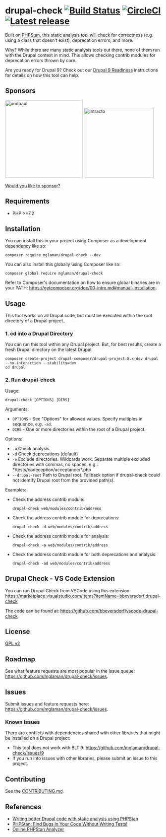 # drupal-check [![Build Status](https://travis-ci.com/mglaman/drupal-check.svg?branch=master)](https://travis-ci.com/mglaman/drupal-check) [![CircleCI](https://circleci.com/gh/mglaman/drupal-check.svg?style=svg)](https://circleci.com/gh/mglaman/drupal-check) [![Latest release](https://img.shields.io/github/release/mglaman/drupal-check.svg)](https://github.com/mglaman/drupal-check/releases/latest)

Built on [PHPStan](https://github.com/phpstan/phpstan), this static analysis tool will check for correctness (e.g. using a class that doesn't exist), deprecation errors, and more.

Why? While there are many static analysis tools out there, none of them run with the Drupal context in mind. This allows checking contrib modules for deprecation errors thrown by core.

Are you ready for Drupal 9? Check out our [Drupal 9 Readiness](https://github.com/mglaman/drupal-check/wiki/Drupal-9-Readiness) instructions for details on how this tool can help.

## Sponsors

<a href="https://www.undpaul.de/"><img src="https://www.undpaul.de/themes/custom/undpaul3/logo.svg" alt="undpaul" width="250" /></a> <a href="https://www.intracto.com/"><img src="https://digidak.be/wp-content/uploads/2020/03/logo-intracto-base-positief-grijs-blauw@4x-rgb.png" alt="Intracto" width="225" /></a>

[Would you like to sponsor?](https://github.com/sponsors/mglaman)

## Requirements

* PHP >=7.2

## Installation

You can install this in your project using Composer as a development dependency like so:

```
composer require mglaman/drupal-check --dev
```

You can also install this globally using Composer like so:

```
composer global require mglaman/drupal-check
```

Refer to Composer's documentation on how to ensure global binaries are in your PATH: https://getcomposer.org/doc/00-intro.md#manual-installation.

## Usage

This tool works on all Drupal code, but must be executed within the root directory of a Drupal project..

### 1. cd into a Drupal Directory

You can run this tool within any Drupal project. But, for best results, create a fresh Drupal directory on the latest Drupal:

```
composer create-project drupal-composer/drupal-project:8.x-dev drupal --no-interaction --stability=dev
cd drupal
```

### 2. Run drupal-check

Usage:

  ```
  drupal-check [OPTIONS] [DIRS]
  ```

Arguments:

* `OPTIONS` - See "Options" for allowed values. Specify multiples in sequence, e.g. `-ad`.
* `DIRS` - One or more directories within the root of a Drupal project.

Options:

* `-a` Check analysis
* `-d` Check deprecations (default)
* `-e` Exclude directories. Wildcards work. Separate multiple excluded directories with commas, no spaces. e.g.: \*/tests/codeception/acceptance/\*.php
* `--drupal-root` Path to Drupal root. Fallback option if drupal-check could not identify Drupal root from the provided path(s).

Examples:

* Check the address contrib module:

  ```
  drupal-check web/modules/contrib/address
  ```

* Check the address contrib module for deprecations:

  ```
  drupal-check -d web/modules/contrib/address
  ```

* Check the address contrib module for analysis:

  ```
  drupal-check -a web/modules/contrib/address
  ```

* Check the address contrib module for both deprecations and analysis:

  ```
  drupal-check -ad web/modules/contrib/address
  ```

## Drupal Check - VS Code Extension

You can run Drupal Check from VSCode using this extension: https://marketplace.visualstudio.com/items?itemName=bbeversdorf.drupal-check

The code can be found at: https://github.com/bbeversdorf/vscode-drupal-check

## License

[GPL v2](LICENSE.txt)

## Roadmap

See what feature requests are most popular in the Issue queue: https://github.com/mglaman/drupal-check/issues.

## Issues

Submit issues and feature requests here: https://github.com/mglaman/drupal-check/issues.

### Known Issues

There are conflicts with dependencies shared with other libraries that might be installed on a Drupal project:

* This tool does not work with BLT 9: https://github.com/mglaman/drupal-check/issues/9
* If you run into issues with other libraries, please submit an issue to this project.

## Contributing

See the [CONTRIBUTING.md](CONTRIBUTING.md).

## References

* [Writing better Drupal code with static analysis using PHPStan](https://glamanate.com/blog/writing-better-drupal-code-static-analysis-using-phpstan)
* [PHPStan: Find Bugs In Your Code Without Writing Tests!](https://medium.com/@ondrejmirtes/phpstan-2939cd0ad0e3)
* [Online PHPStan Analyzer](https://phpstan.org/)

